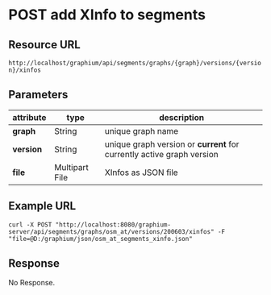 # POST add XInfo to segments

## Resource URL

`http://localhost/graphium/api/segments/graphs/{graph}/versions/{version}/xinfos`

## Parameters

| attribute   | type           | description                                                  |
| ----------- | -------------- | ------------------------------------------------------------ |
| **graph**   | String         | unique graph name                                            |
| **version** | String         | unique graph version or **current** for currently active graph version |
| **file**    | Multipart File | XInfos as JSON file                                          |

## Example URL

`curl -X POST "http://localhost:8080/graphium-server/api/segments/graphs/osm_at/versions/200603/xinfos" -F "file=@D:/graphium/json/osm_at_segments_xinfo.json"`

## Response

No Response.